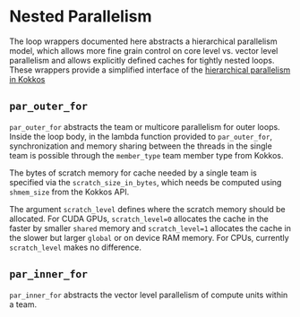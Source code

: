 
# Nested Parallelism

The loop wrappers documented here abstracts a hierarchical parallelism model,
which allows more fine grain control on core level vs. vector level parallelism
and allows explicitly defined caches for tightly nested loops. These wrappers
provide a simplified interface of the [hierarchical parallelism in
Kokkos](https://github.com/kokkos/kokkos/wiki/HierarchicalParallelism)

## `par_outer_for`

`par_outer_for` abstracts the team or multicore parallelism for outer loops.
Inside the loop body, in the lambda function provided to `par_outer_for`,
synchronization and memory sharing between the threads in the single team is
possible through the `member_type` team member type from Kokkos.

The bytes of scratch memory for cache needed by a single team is specified via
the `scratch_size_in_bytes`, which needs be computed using `shmem_size` from
the Kokkos API.

The argument `scratch_level` defines where the scratch memory should be
allocated. For CUDA GPUs, `scratch_level=0` allocates the cache in the faster
by smaller `shared` memory and `scratch_level=1` allocates the cache in the
slower but larger `global` or on device RAM memory. For CPUs, currently
`scratch_level` makes no difference.


## `par_inner_for`

`par_inner_for` abstracts the vector level parallelism of compute units within a team.
